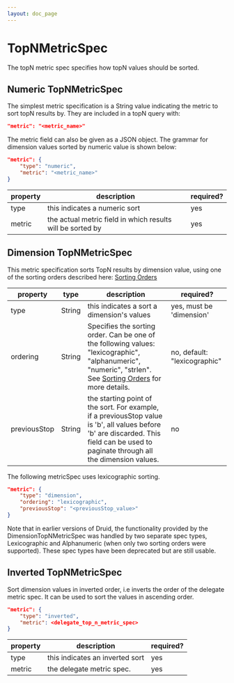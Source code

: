```yaml
---
layout: doc_page
---
```

TopNMetricSpec
==================

The topN metric spec specifies how topN values should be sorted.

## Numeric TopNMetricSpec

The simplest metric specification is a String value indicating the metric to sort topN results by. They are included in a topN query with:

```json
"metric": "<metric_name>"
```

The metric field can also be given as a JSON object. The grammar for dimension values sorted by numeric value is shown below:

```json
"metric": {
    "type": "numeric",
    "metric": "<metric_name>"
}
```

|property|description|required?|
|--------|-----------|---------|
|type|this indicates a numeric sort|yes|
|metric|the actual metric field in which results will be sorted by|yes|

## Dimension TopNMetricSpec

This metric specification sorts TopN results by dimension value, using one of the sorting orders described here: [Sorting Orders](./sorting-orders.html)

|property|type|description|required?|
|--------|----|-----------|---------|
|type|String|this indicates a sort a dimension's values|yes, must be 'dimension'|
|ordering|String|Specifies the sorting order. Can be one of the following values: "lexicographic", "alphanumeric", "numeric", "strlen". See [Sorting Orders](./sorting-orders.html) for more details.|no, default: "lexicographic"|
|previousStop|String|the starting point of the sort. For example, if a previousStop value is 'b', all values before 'b' are discarded. This field can be used to paginate through all the dimension values.|no|

The following metricSpec uses lexicographic sorting.

```json
"metric": {
    "type": "dimension",
    "ordering": "lexicographic",
    "previousStop": "<previousStop_value>"
}
```

Note that in earlier versions of Druid, the functionality provided by the DimensionTopNMetricSpec was handled by two separate spec types, Lexicographic and Alphanumeric (when only two sorting orders were supported). These spec types have been deprecated but are still usable.

## Inverted TopNMetricSpec

Sort dimension values in inverted order, i.e inverts the order of the delegate metric spec. It can be used to sort the values in ascending order.

```json
"metric": {
    "type": "inverted",
    "metric": <delegate_top_n_metric_spec>
}
```

|property|description|required?|
|--------|-----------|---------|
|type|this indicates an inverted sort|yes|
|metric|the delegate metric spec. |yes|